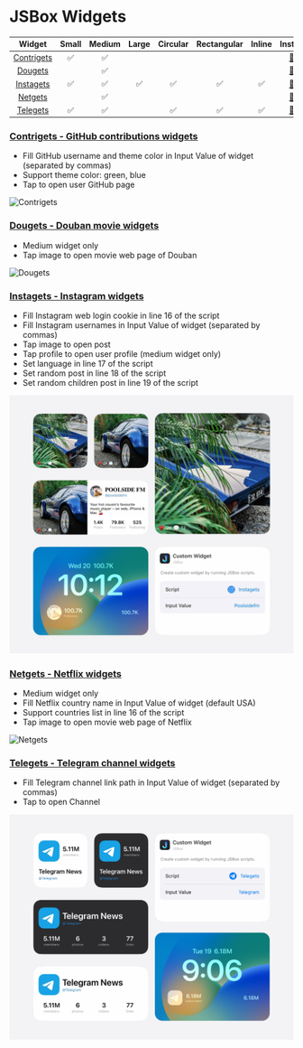 # JSBox Widgets

Widget|Small|Medium|Large|Circular|Rectangular|Inline|Install
:-:|:-:|:-:|:-:|:-:|:-:|:-:|:-:
[Contrigets](https://github.com/Neurogram-R/JSBox/blob/main/Widgets/README.md#contrigets---github-contributions-widgets)|✅|✅|||||[🔗](https://xteko.com/redir?url=https://raw.githubusercontent.com/Neurogram-R/JSBox/main/Widgets/Contrigets.js&name=Contrigets&author=Neurogram&icon=icon_177.png&version=1.0.0)
[Dougets](https://github.com/Neurogram-R/JSBox/blob/main/Widgets/README.md#dougets---douban-movie-widgets)||✅|||||[🔗](https://xteko.com/redir?url=https://raw.githubusercontent.com/Neurogram-R/JSBox/main/Widgets/Dougets.js&name=Dougets&author=Neurogram&icon=icon_192.png&version=1.0.0)
[Instagets](https://github.com/Neurogram-R/JSBox/blob/main/Widgets/README.md#instagets---instagram-widgets)|✅|✅|✅|✅|✅|✅|[🔗](https://xteko.com/redir?url=https://raw.githubusercontent.com/Neurogram-R/JSBox/main/Widgets/Instagets.js&name=Instagets&author=Neurogram&icon=icon_079.png&version=1.1.0)
[Netgets](https://github.com/Neurogram-R/JSBox/blob/main/Widgets/README.md#netgets---netflix-widgets)||✅|||||[🔗](https://xteko.com/redir?url=https://raw.githubusercontent.com/Neurogram-R/JSBox/main/Widgets/Netgets.js&name=Netgets&author=Neurogram&icon=icon_114.png&version=1.0.0)
[Telegets](https://github.com/Neurogram-R/JSBox/blob/main/Widgets/README.md#telegets---telegram-channel-widgets)|✅|✅||✅|✅|✅|[🔗](https://xteko.com/redir?url=https://raw.githubusercontent.com/Neurogram-R/JSBox/main/Widgets/Telegets.js&name=Telegets&author=Neurogram&icon=icon_172.png&version=1.0.0)


### [Contrigets - GitHub contributions widgets](https://xteko.com/redir?url=https://raw.githubusercontent.com/Neurogram-R/JSBox/main/Widgets/Contrigets.js&name=Contrigets&author=Neurogram&icon=icon_177.png&version=1.0.0)
- Fill GitHub username and theme color in Input Value of widget (separated by commas)
- Support theme color: green, blue
- Tap to open user GitHub page

![Contrigets](https://raw.githubusercontent.com/Neurogram-R/JSBox/main/Widgets/Material/Contrigets.png)


### [Dougets - Douban movie widgets](https://xteko.com/redir?url=https://raw.githubusercontent.com/Neurogram-R/JSBox/main/Widgets/Dougets.js&name=Dougets&author=Neurogram&icon=icon_192.png&version=1.0.0)
- Medium widget only
- Tap image to open movie web page of Douban

![Dougets](https://raw.githubusercontent.com/Neurogram-R/JSBox/main/Widgets/Material/Dougets.png)


### [Instagets - Instagram widgets](https://xteko.com/redir?url=https://raw.githubusercontent.com/Neurogram-R/JSBox/main/Widgets/Instagets.js&name=Instagets&author=Neurogram&icon=icon_079.png&version=1.1.0)
- Fill Instagram web login cookie in line 16 of the script
- Fill Instagram usernames in Input Value of widget (separated by commas)
- Tap image to open post
- Tap profile to open user profile (medium widget only)
- Set language in line 17 of the script
- Set random post in line 18 of the script
- Set random children post in line 19 of the script

![Instagets](https://raw.githubusercontent.com/Neurogram-R/JSBox/main/Widgets/Material/Instagets.jpg)


### [Netgets - Netflix widgets](https://xteko.com/redir?url=https://raw.githubusercontent.com/Neurogram-R/JSBox/main/Widgets/Netgets.js&name=Netgets&author=Neurogram&icon=icon_114.png&version=1.0.0)
- Medium widget only
- Fill Netflix country name in Input Value of widget (default USA)
- Support countries list in line 16 of the script
- Tap image to open movie web page of Netflix

![Netgets](https://raw.githubusercontent.com/Neurogram-R/JSBox/main/Widgets/Material/Netgets.png)


### [Telegets - Telegram channel widgets](https://xteko.com/redir?url=https://raw.githubusercontent.com/Neurogram-R/JSBox/main/Widgets/Telegets.js&name=Telegets&author=Neurogram&icon=icon_172.png&version=1.0.0)
- Fill Telegram channel link path in Input Value of widget (separated by commas)
- Tap to open Channel

![Telegets](https://raw.githubusercontent.com/Neurogram-R/JSBox/main/Widgets/Material/Telegets.jpg)
